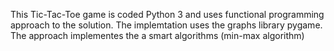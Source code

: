 This Tic-Tac-Toe game is coded Python 3 and uses functional programming approach to the solution. The implemtation uses the graphs library pygame.
The approach implementes the a smart algorithms (min-max algorithm)


  
